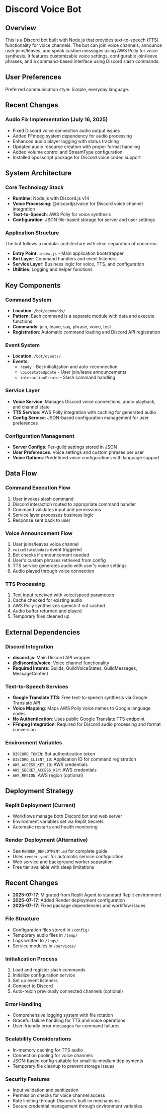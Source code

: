 # Discord Voice Bot

## Overview

This is a Discord bot built with Node.js that provides text-to-speech (TTS) functionality for voice channels. The bot can join voice channels, announce user joins/leaves, and speak custom messages using AWS Polly for voice synthesis. It features customizable voice settings, configurable join/leave phrases, and a command-based interface using Discord slash commands.

## User Preferences

Preferred communication style: Simple, everyday language.

## Recent Changes

### Audio Fix Implementation (July 16, 2025)
- Fixed Discord voice connection audio output issues
- Added FFmpeg system dependency for audio processing
- Enhanced audio player logging with status tracking
- Updated audio resource creation with proper format handling
- Added volume control and StreamType configuration
- Installed opusscript package for Discord voice codec support

## System Architecture

### Core Technology Stack
- **Runtime**: Node.js with Discord.js v14
- **Voice Processing**: @discordjs/voice for Discord voice channel integration
- **Text-to-Speech**: AWS Polly for voice synthesis
- **Configuration**: JSON file-based storage for server and user settings

### Application Structure
The bot follows a modular architecture with clear separation of concerns:
- **Entry Point**: `index.js` - Main application bootstrapper
- **Bot Layer**: Command handlers and event listeners
- **Service Layer**: Business logic for voice, TTS, and configuration
- **Utilities**: Logging and helper functions

## Key Components

### Command System
- **Location**: `/bot/commands/`
- **Pattern**: Each command is a separate module with data and execute functions
- **Commands**: join, leave, say, phrase, voice, test
- **Registration**: Automatic command loading and Discord API registration

### Event System
- **Location**: `/bot/events/`
- **Events**: 
  - `ready` - Bot initialization and auto-reconnection
  - `voiceStateUpdate` - User join/leave announcements
  - `interactionCreate` - Slash command handling

### Service Layer
- **Voice Service**: Manages Discord voice connections, audio playback, and channel state
- **TTS Service**: AWS Polly integration with caching for generated audio
- **Config Service**: JSON-based configuration management for user preferences

### Configuration Management
- **Server Configs**: Per-guild settings stored in JSON
- **User Preferences**: Voice settings and custom phrases per user
- **Voice Options**: Predefined voice configurations with language support

## Data Flow

### Command Execution Flow
1. User invokes slash command
2. Discord interaction routed to appropriate command handler
3. Command validates input and permissions
4. Service layer processes business logic
5. Response sent back to user

### Voice Announcement Flow
1. User joins/leaves voice channel
2. `voiceStateUpdate` event triggered
3. Bot checks if announcement needed
4. User's custom phrases retrieved from config
5. TTS service generates audio with user's voice settings
6. Audio played through voice connection

### TTS Processing
1. Text input received with voice/speed parameters
2. Cache checked for existing audio
3. AWS Polly synthesizes speech if not cached
4. Audio buffer returned and played
5. Temporary files cleaned up

## External Dependencies

### Discord Integration
- **discord.js**: Main Discord API wrapper
- **@discordjs/voice**: Voice channel functionality
- **Required Intents**: Guilds, GuildVoiceStates, GuildMessages, MessageContent

### Text-to-Speech Services
- **Google Translate TTS**: Free text-to-speech synthesis via Google Translate API
- **Voice Mapping**: Maps AWS Polly voice names to Google language codes
- **No Authentication**: Uses public Google Translate TTS endpoint
- **FFmpeg Integration**: Required for Discord audio processing and format conversion

### Environment Variables
- `DISCORD_TOKEN`: Bot authentication token
- `DISCORD_CLIENT_ID`: Application ID for command registration
- `AWS_ACCESS_KEY_ID`: AWS credentials
- `AWS_SECRET_ACCESS_KEY`: AWS credentials  
- `AWS_REGION`: AWS region (optional)

## Deployment Strategy

### Replit Deployment (Current)
- Workflows manage both Discord bot and web server
- Environment variables set via Replit Secrets
- Automatic restarts and health monitoring

### Render Deployment (Alternative)
- See `RENDER_DEPLOYMENT.md` for complete guide
- Uses `render.yaml` for automatic service configuration
- Web service and background worker separation
- Free tier available with sleep limitations

## Recent Changes
- **2025-07-17**: Migrated from Replit Agent to standard Replit environment
- **2025-07-17**: Added Render deployment configuration
- **2025-07-17**: Fixed package dependencies and workflow issues

### File Structure
- Configuration files stored in `/config/`
- Temporary audio files in `/temp/`
- Logs written to `/logs/`
- Service modules in `/services/`

### Initialization Process
1. Load and register slash commands
2. Initialize configuration service
3. Set up event listeners
4. Connect to Discord
5. Auto-rejoin previously connected channels (optional)

### Error Handling
- Comprehensive logging system with file rotation
- Graceful failure handling for TTS and voice operations
- User-friendly error messages for command failures

### Scalability Considerations
- In-memory caching for TTS audio
- Connection pooling for voice channels
- JSON-based config suitable for small-to-medium deployments
- Temporary file cleanup to prevent storage issues

### Security Features
- Input validation and sanitization
- Permission checks for voice channel access
- Rate limiting through Discord's built-in mechanisms
- Secure credential management through environment variables